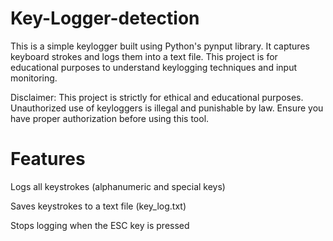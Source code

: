 # Key-Logger-detection
This is a simple keylogger built using Python's pynput library. It captures keyboard strokes and logs them into a text file. This project is for educational purposes to understand keylogging techniques and input monitoring.

Disclaimer: This project is strictly for ethical and educational purposes. Unauthorized use of keyloggers is illegal and punishable by law. Ensure you have proper authorization before using this tool.

# Features

Logs all keystrokes (alphanumeric and special keys)

Saves keystrokes to a text file (key_log.txt)

Stops logging when the ESC key is pressed
